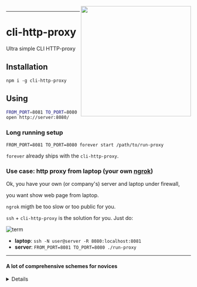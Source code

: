 <img width="300" src="https://cloud.githubusercontent.com/assets/6201068/16714438/4b0eaf94-46d4-11e6-8601-1acafc8acb3f.png" align="right"/>

----

# cli-http-proxy
Ultra simple CLI HTTP-proxy

## Installation
`npm i -g cli-http-proxy`

## Using
```sh
FROM_PORT=8081 TO_PORT=8080 cli-http-proxy
open http://server:8080/
```

### Long running setup
`FROM_PORT=8081 TO_PORT=8080 forever start /path/to/run-proxy`

`forever` already ships with the `cli-http-proxy`.

### Use case: http proxy from laptop (your own [ngrok](https://ngrok.com))

Ok, you have your own (or company's) server and laptop under firewall,

you want show web page from laptop.

`ngrok` migth be too slow or too public for you.

`ssh` + `cli-http-proxy` is the solution for you. Just do:

![term](https://cloud.githubusercontent.com/assets/6201068/16714487/c9142d00-46d5-11e6-9015-6d26d9f0a53a.png)

* **laptop**: `ssh -N user@server -R 8080:localhost:8081`
* **server**: `FROM_PORT=8081 TO_PORT=8080 ./run-proxy`

----

#### A lot of comprehensive schemes for novices

<details>
**forwarding scheme**:

```
laptop                           your public server
  ( ) --------------------------------> ( )
                ( looks up )         
  ( ) <-------------------------------- ( )
                ( responds )
  ( ) <-------------------------------> ( )
        ( middlwares stores connection )
```

**tunnel scheme**:

```
laptop                                                                 server
                                          |
         <----------> localhost:8080 <--------> server:8081 <--------> server:8080
(   local server  )                  ( :22 ssh )         ( cli-http-proxy )
(e.g. node express)                       |
```

**networking scheme**:

```
laptop web server <----> ssh <----> server web proxy <----> user web client
```

![proxy](https://cloud.githubusercontent.com/assets/6201068/16714602/8b52daee-46d9-11e6-9dea-4ea32db51806.png)
</details>
